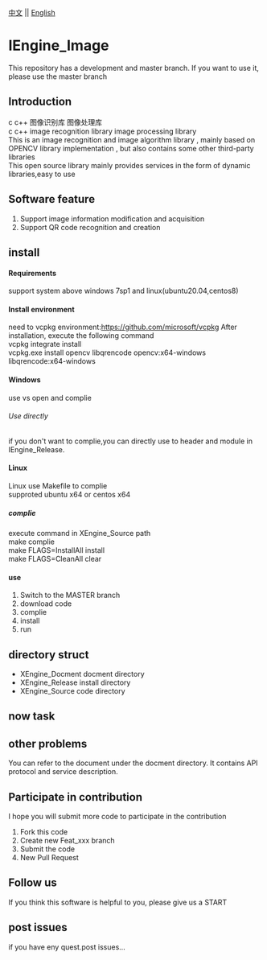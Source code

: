 [中文](README.md) ||  [English](README.en.md)  
# IEngine_Image
This repository has a development and master branch. If you want to use it, please use the master branch  

## Introduction
c c++ 图像识别库 图像处理库  
c c++ image recognition library  image processing library  
This is an image recognition and image algorithm library , mainly based on OPENCV library implementation , but also contains some other third-party libraries  
This open source library mainly provides services in the form of dynamic libraries,easy to use  

## Software feature
1. Support image information modification and acquisition
2. Support QR code recognition and creation

## install

#### Requirements  
support system above windows 7sp1 and linux(ubuntu20.04,centos8)  

#### Install environment
need to vcpkg environment:https://github.com/microsoft/vcpkg After installation, execute the following command  
vcpkg integrate install  
vcpkg.exe install opencv libqrencode opencv:x64-windows libqrencode:x64-windows  

#### Windows
use vs open and complie  

###### Use directly
if you don't want to complie,you can directly use to header and module in IEngine_Release.

#### Linux
Linux use Makefile to complie  
supproted ubuntu x64 or centos x64  

##### complie
execute command in XEngine_Source path  
make complie  
make FLAGS=InstallAll install  
make FLAGS=CleanAll clear  

#### use

1.  Switch to the MASTER branch
2.  download code
3.  complie
4.  install
5.  run

## directory struct
- XEngine_Docment   docment directory
- XEngine_Release   install directory
- XEngine_Source    code    directory  

## now task

## other problems   
You can refer to the document under the docment directory. It contains API protocol and service description.  

## Participate in contribution
I hope you will submit more code to participate in the contribution  

1. Fork this code
2. Create new Feat_xxx branch
3. Submit the code
4. New Pull Request  

## Follow us
If you think this software is helpful to you, please give us a START

## post issues

if you have eny quest.post issues...